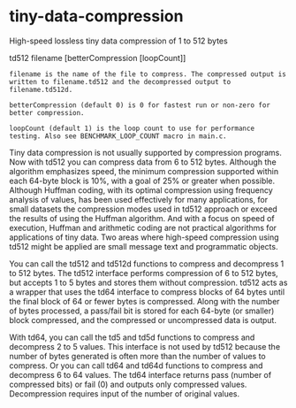 # tiny-data-compression
High-speed lossless tiny data compression of 1 to 512 bytes

td512 filename [betterCompression [loopCount]]
   
	filename is the name of the file to compress. The compressed output is written to filename.td512 and the decompressed output to filename.td512d.
	
	betterCompression (default 0) is 0 for fastest run or non-zero for better compression.
	
	loopCount (default 1) is the loop count to use for performance testing. Also see BENCHMARK_LOOP_COUNT macro in main.c.

Tiny data compression is not usually supported by compression programs. Now with td512 you can compress data from 6 to 512 bytes. Although the algorithm emphasizes speed, the minimum compression supported within each 64-byte block is 10%, with a goal of 25% or greater when possible. Although Huffman coding, with its optimal compression using frequency analysis of values, has been used effectively for many applications, for small datasets the compression modes used in td512 approach or exceed the results of using the Huffman algorithm. And with a focus on speed of execution, Huffman and arithmetic coding are not practical algorithms for applications of tiny data. Two areas where high-speed compression using td512 might be applied are small message text and programmatic objects.

You can call the td512 and td512d functions to compress and decompress 1 to 512 bytes. The td512 interface performs compression of 6 to 512 bytes, but accepts 1 to 5 bytes and stores them without compression. td512 acts as a wrapper that uses the td64 interface to compress blocks of 64 bytes until the final block of 64 or fewer bytes is compressed. Along with the number of bytes processed, a pass/fail bit is stored for each 64-byte (or smaller) block compressed, and the compressed or uncompressed data is output.

With td64, you can call the td5 and td5d functions to compress and decompress 2 to 5 values. This interface is not used by td512 because the number of bytes generated is often more than the number of values to compress. Or you can call td64 and td64d functions to compress and decompress 6 to 64 values. The td64 interface returns pass (number of compressed bits) or fail (0) and outputs only compressed values. Decompression requires input of the number of original values.
